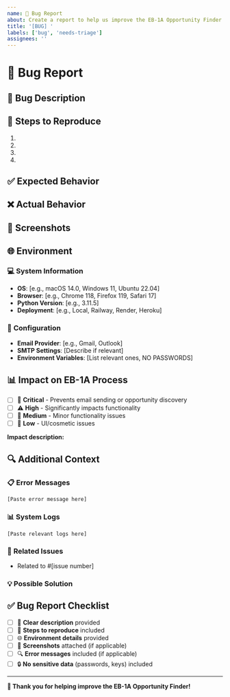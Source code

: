```yaml
---
name: 🐛 Bug Report
about: Create a report to help us improve the EB-1A Opportunity Finder
title: '[BUG] '
labels: ['bug', 'needs-triage']
assignees: ''
---
```


# 🐛 Bug Report

## 📝 **Bug Description**
<!-- A clear and concise description of what the bug is -->


## 🔄 **Steps to Reproduce**
<!-- Steps to reproduce the behavior -->
1. 
2. 
3. 
4. 

## ✅ **Expected Behavior**
<!-- A clear and concise description of what you expected to happen -->


## ❌ **Actual Behavior**
<!-- A clear and concise description of what actually happened -->


## 📸 **Screenshots**
<!-- If applicable, add screenshots to help explain your problem -->


## 🌐 **Environment**

### 💻 **System Information**
- **OS**: [e.g., macOS 14.0, Windows 11, Ubuntu 22.04]
- **Browser**: [e.g., Chrome 118, Firefox 119, Safari 17]
- **Python Version**: [e.g., 3.11.5]
- **Deployment**: [e.g., Local, Railway, Render, Heroku]

### 🔧 **Configuration**
- **Email Provider**: [e.g., Gmail, Outlook]
- **SMTP Settings**: [Describe if relevant]
- **Environment Variables**: [List relevant ones, NO PASSWORDS]

## 📊 **Impact on EB-1A Process**
<!-- How does this bug affect the EB-1A opportunity discovery? -->
- [ ] 🚨 **Critical** - Prevents email sending or opportunity discovery
- [ ] ⚠️ **High** - Significantly impacts functionality
- [ ] 📝 **Medium** - Minor functionality issues
- [ ] 🎨 **Low** - UI/cosmetic issues

**Impact description:**


## 🔍 **Additional Context**

### 📋 **Error Messages**
<!-- Paste any error messages here -->
```
[Paste error message here]
```

### 📊 **System Logs**
<!-- If applicable, add relevant log output -->
```
[Paste relevant logs here]
```

### 🔗 **Related Issues**
<!-- Link any related issues -->
- Related to #[issue number]

### 💡 **Possible Solution**
<!-- If you have ideas on how to fix this, please describe -->


## ✅ **Bug Report Checklist**
- [ ] 📝 **Clear description** provided
- [ ] 🔄 **Steps to reproduce** included
- [ ] 🌐 **Environment details** provided
- [ ] 📸 **Screenshots** attached (if applicable)
- [ ] 🔍 **Error messages** included (if applicable)
- [ ] 🔒 **No sensitive data** (passwords, keys) included

---

**🎯 Thank you for helping improve the EB-1A Opportunity Finder!** 